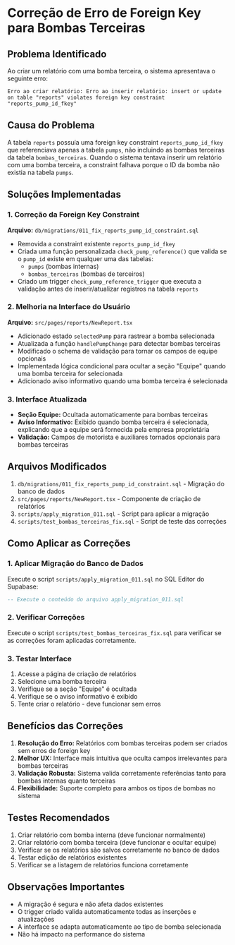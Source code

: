 # Correção de Erro de Foreign Key para Bombas Terceiras

## Problema Identificado

Ao criar um relatório com uma bomba terceira, o sistema apresentava o seguinte erro:

```
Erro ao criar relatório: Erro ao inserir relatório: insert or update on table "reports" violates foreign key constraint "reports_pump_id_fkey"
```

## Causa do Problema

A tabela `reports` possuía uma foreign key constraint `reports_pump_id_fkey` que referenciava apenas a tabela `pumps`, não incluindo as bombas terceiras da tabela `bombas_terceiras`. Quando o sistema tentava inserir um relatório com uma bomba terceira, a constraint falhava porque o ID da bomba não existia na tabela `pumps`.

## Soluções Implementadas

### 1. Correção da Foreign Key Constraint

**Arquivo:** `db/migrations/011_fix_reports_pump_id_constraint.sql`

- Removida a constraint existente `reports_pump_id_fkey`
- Criada uma função personalizada `check_pump_reference()` que valida se o `pump_id` existe em qualquer uma das tabelas:
  - `pumps` (bombas internas)
  - `bombas_terceiras` (bombas de terceiros)
- Criado um trigger `check_pump_reference_trigger` que executa a validação antes de inserir/atualizar registros na tabela `reports`

### 2. Melhoria na Interface do Usuário

**Arquivo:** `src/pages/reports/NewReport.tsx`

- Adicionado estado `selectedPump` para rastrear a bomba selecionada
- Atualizada a função `handlePumpChange` para detectar bombas terceiras
- Modificado o schema de validação para tornar os campos de equipe opcionais
- Implementada lógica condicional para ocultar a seção "Equipe" quando uma bomba terceira for selecionada
- Adicionado aviso informativo quando uma bomba terceira é selecionada

### 3. Interface Atualizada

- **Seção Equipe:** Ocultada automaticamente para bombas terceiras
- **Aviso Informativo:** Exibido quando bomba terceira é selecionada, explicando que a equipe será fornecida pela empresa proprietária
- **Validação:** Campos de motorista e auxiliares tornados opcionais para bombas terceiras

## Arquivos Modificados

1. `db/migrations/011_fix_reports_pump_id_constraint.sql` - Migração do banco de dados
2. `src/pages/reports/NewReport.tsx` - Componente de criação de relatórios
3. `scripts/apply_migration_011.sql` - Script para aplicar a migração
4. `scripts/test_bombas_terceiras_fix.sql` - Script de teste das correções

## Como Aplicar as Correções

### 1. Aplicar Migração do Banco de Dados

Execute o script `scripts/apply_migration_011.sql` no SQL Editor do Supabase:

```sql
-- Execute o conteúdo do arquivo apply_migration_011.sql
```

### 2. Verificar Correções

Execute o script `scripts/test_bombas_terceiras_fix.sql` para verificar se as correções foram aplicadas corretamente.

### 3. Testar Interface

1. Acesse a página de criação de relatórios
2. Selecione uma bomba terceira
3. Verifique se a seção "Equipe" é ocultada
4. Verifique se o aviso informativo é exibido
5. Tente criar o relatório - deve funcionar sem erros

## Benefícios das Correções

1. **Resolução do Erro:** Relatórios com bombas terceiras podem ser criados sem erros de foreign key
2. **Melhor UX:** Interface mais intuitiva que oculta campos irrelevantes para bombas terceiras
3. **Validação Robusta:** Sistema valida corretamente referências tanto para bombas internas quanto terceiras
4. **Flexibilidade:** Suporte completo para ambos os tipos de bombas no sistema

## Testes Recomendados

1. Criar relatório com bomba interna (deve funcionar normalmente)
2. Criar relatório com bomba terceira (deve funcionar e ocultar equipe)
3. Verificar se os relatórios são salvos corretamente no banco de dados
4. Testar edição de relatórios existentes
5. Verificar se a listagem de relatórios funciona corretamente

## Observações Importantes

- A migração é segura e não afeta dados existentes
- O trigger criado valida automaticamente todas as inserções e atualizações
- A interface se adapta automaticamente ao tipo de bomba selecionada
- Não há impacto na performance do sistema













